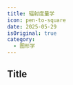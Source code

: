 ```yaml
---
title: 辐射度量学
icon: pen-to-square
date: 2025-05-29
isOriginal: true
category:
  - 图形学
---
```


<!-- more -->

## Title